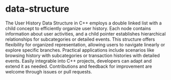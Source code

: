 # data-structure

The User History Data Structure in C++ employs a double linked list with a child concept to efficiently organize user history. Each node contains information about user activities, and a child pointer establishes hierarchical relationships for subcategories or detailed events. This structure offers flexibility for organized representation, allowing users to navigate linearly or explore specific branches. Practical applications include scenarios like browsing history with subcategories or transaction histories with detailed events. Easily integrable into C++ projects, developers can adapt and extend it as needed. Contributions and feedback for improvement are welcome through issues or pull requests.
